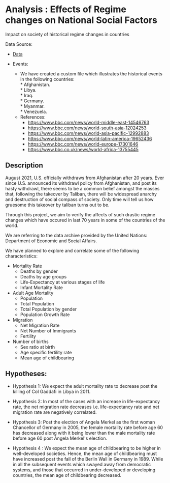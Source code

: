 # Analysis : Effects of Regime changes on National Social Factors

Impact on society of historical regime changes in countries

Data Source:

* [Data](https://population.un.org/wpp/Download/Standard)

* Events: 
     * We have created a custom file which illustrates the historical events in the following countries:<br>
            * Afghanistan.<br>
            * Libya.<br>
            * Iraq. <br>
            * Germany. <br>
            * Myanmar. <br>
            * Venezuela. <br>
     * References:
          * https://www.bbc.com/news/world-middle-east-14546763
          * https://www.bbc.com/news/world-south-asia-12024253
          * https://www.bbc.com/news/world-asia-pacific-12992883
          * https://www.bbc.com/news/world-latin-america-19652436
          * https://www.bbc.com/news/world-europe-17301646
          * https://www.bbc.co.uk/news/world-africa-13755445
## Description

August 2021, U.S. officially withdraws from Afghanistan after 20 years. Ever since U.S. announced its withdrawl policy from Afghanistan, and post its hasty withdrawl, there seems to be a common belief amongst the masses that, following the takeover by Taliban, there will be widespread anarchy and destruction of social compass of society. Only time will tell us how gruesome this takeover by taliban turns out to be. 
    
Through this project, we aim to verify the affects of such drastic regime changes which have occured in last 70 years in some of the countries of the world. 
    
We are referring to the data archive provided by the United Nations: Department of Economic and Social Affairs. 

We have planned to explore and correlate some of the following characteristics:

* Mortality Rate
    * Deaths by gender
    * Deaths by age groups 
    * Life-Expectancy at various stages of life
    * Infant Mortality Rate
* Adult Age Mortality
    * Population
    * Total Population
    * Total Population by gender
    * Population Growth Rate
* Migration
    * Net Migration Rate
    * Net Number of Immigrants
    * Fertility
* Number of births
    * Sex ratio at birth 
    * Age specific fertility rate
    * Mean age of childbearing

## Hypotheses:

* Hypothesis 1: We expect the adult mortality rate to decrease post the killing of Col Gaddafi in Libya in 2011.

* Hypothesis 2: In most of the cases with an increase in life-expectancy rate, the net migration rate decreases i.e. life-expectancy rate and net migration rate are negatively correlated.

* Hypothesis 3: Post the election of Angela Merkel as the first woman Chancellor of Germany in 2005,  the female mortality rate before age 60 has decreased along with it being lower than the male mortality rate before age 60 post Angela Merkel's election.

* Hypothesis 4 : We expect the mean age of childbearing to be higher in well-developed societies. Hence, the mean age of childbearing must have increased post the fall of the Berlin Wall in Germany in 1989. While in all the subsequent events which swayed away from democratic systems, and those that occurred in under-developed or developing countries, the mean age of childbearing decreased.
